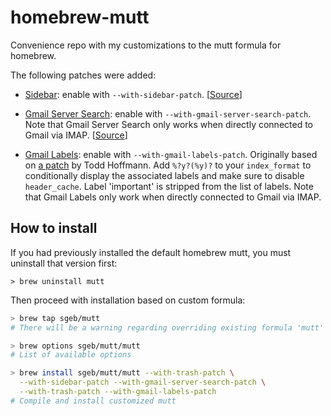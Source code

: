 # homebrew-mutt

Convenience repo with my customizations to the mutt formula for homebrew.

The following patches were added:

- [Sidebar](https://github.com/sgeb/homebrew-mutt/blob/master/patches/mutt-sidebar.patch):
  enable with `--with-sidebar-patch`.
  [[Source](http://www.lunar-linux.org/mutt-sidebar/)]

- [Gmail Server
  Search](https://github.com/sgeb/homebrew-mutt/blob/master/patches/patch-mutt-gmailcustomsearch.v1.patch):
  enable with `--with-gmail-server-search-patch`. Note that Gmail Server Search
  only works when directly connected to Gmail via IMAP.
  [[Source](http://permalink.gmane.org/gmane.mail.mutt.devel/19624)]

- [Gmail
  Labels](https://github.com/sgeb/homebrew-mutt/blob/master/patches/mutt-1.5.23-gmail-labels.sgeb.v1.patch):
  enable with `--with-gmail-labels-patch`. Originally based on [a
  patch](https://www.mail-archive.com/mutt-dev@mutt.org/msg07593.html) by Todd
  Hoffmann. Add `%?y?(%y)?` to your `index_format` to conditionally display the
  associated labels and make sure to disable `header_cache`. Label 'important'
  is stripped from the list of labels. Note that Gmail Labels only work when
  directly connected to Gmail via IMAP.

## How to install

If you had previously installed the default homebrew mutt, you must uninstall
that version first:

```
> brew uninstall mutt
```

Then proceed with installation based on custom formula:

```bash
> brew tap sgeb/mutt
# There will be a warning regarding overriding existing formula 'mutt'

> brew options sgeb/mutt/mutt
# List of available options

> brew install sgeb/mutt/mutt --with-trash-patch \
  --with-sidebar-patch --with-gmail-server-search-patch \
  --with-trash-patch --with-gmail-labels-patch
# Compile and install customized mutt
```

